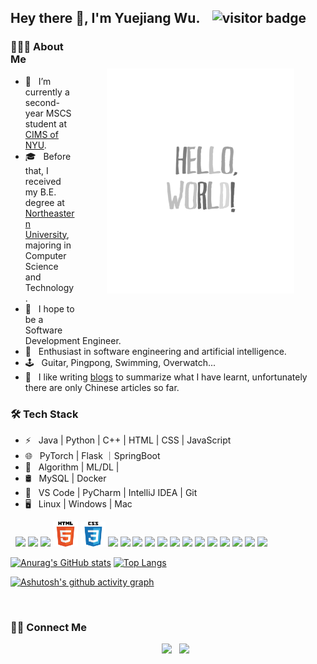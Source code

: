 <h2>
    Hey there 👋, I'm Yuejiang Wu. &nbsp;&nbsp;
    <img src="https://visitor-badge.glitch.me/badge?page_id=wyj.visitor-badge" alt="visitor badge"/>
</h2>

<img alt="GIF" align="right" src="hello.gif" style="width: 300px; margin: 10%"/>

<h3> 👨🏻‍💻 About Me </h3>

- 🔭 &nbsp; I’m currently a second-year MSCS student at [CIMS of NYU](https://cims.nyu.edu/dynamic/).
- 🎓 &nbsp; Before that, I received my B.E. degree at [Northeastern University](http://english.neu.edu.cn/), majoring in Computer Science and Technology.
- 💼 &nbsp; I hope to be a Software Development Engineer.
- 🌱 &nbsp; Enthusiast in software engineering and artificial intelligence.
- 🕹 &nbsp; Guitar, Pingpong, Swimming, Overwatch...
- 📙 &nbsp; I like writing [blogs](https://www.jianshu.com/u/8041c26a331e) to summarize what I have learnt, unfortunately there are only Chinese articles so far.

<h3>🛠 Tech Stack</h3>

- ⚡ &nbsp; Java | Python | C++ | HTML | CSS | JavaScript 
- 🌐 &nbsp; PyTorch | Flask ｜SpringBoot
- 🚀 &nbsp; Algorithm | ML/DL | 
- 🛢 &nbsp; MySQL | Docker
- 🔧 &nbsp; VS Code | PyCharm | IntelliJ IDEA | Git 
- 🖥 &nbsp; Linux | Windows | Mac
<div>
    &nbsp;
    <img height="40" src="https://cdn.icon-icons.com/icons2/159/PNG/256/java_22523.png">
    <img height="40" src="https://cdn.icon-icons.com/icons2/112/PNG/512/python_18894.png">
    <img height="40" src="https://cdn.icon-icons.com/icons2/2148/PNG/512/c_icon_132529.png">
    <img height="40" src="https://raw.githubusercontent.com/github/explore/80688e429a7d4ef2fca1e82350fe8e3517d3494d/topics/html/html.png">
    <img height="40" src="https://raw.githubusercontent.com/github/explore/80688e429a7d4ef2fca1e82350fe8e3517d3494d/topics/css/css.png">
    <img height="40", src="https://cdn.icon-icons.com/icons2/2108/PNG/512/javascript_icon_130900.png">
    <img height="40" src="https://cdn.icon-icons.com/icons2/2699/PNG/512/pytorch_logo_icon_170820.png">
    <img height="40" src="https://cdn.icon-icons.com/icons2/2148/PNG/512/flask_icon_132389.png">
    <img height="40" src="https://user-images.githubusercontent.com/33158051/103466606-760a4000-4d14-11eb-9941-2f3d00371471.png">
    <img height="45" src="https://cdn.icon-icons.com/icons2/2415/PNG/512/mysql_original_wordmark_logo_icon_146417.png">
    <img height="40", src="https://cdn.icon-icons.com/icons2/2107/PNG/512/file_type_docker_icon_130643.png">
    <img height="40" src="https://cdn.icon-icons.com/icons2/2107/PNG/512/file_type_vscode_icon_130084.png">
    <img height="40" src="https://cdn.icon-icons.com/icons2/3053/PNG/512/intellij_pycharm_macos_bigsur_icon_190055.png">
    <img height="40" src="https://cdn.icon-icons.com/icons2/3053/PNG/512/intellij_macos_bigsur_icon_190061.png">
    <img height="40" src="https://cdn.icon-icons.com/icons2/2406/PNG/512/github_git_icon_145985.png">
    <img height="40" src="https://cdn.icon-icons.com/icons2/2415/PNG/512/linux_original_logo_icon_146433.png">
    <img height="40" src="https://cdn.icon-icons.com/icons2/836/PNG/512/Windows_Phone_icon-icons.com_66782.png">
    <img height="40" src="https://cdn.icon-icons.com/icons2/1/PNG/256/social_apple_mac_65.png">
</div>


[![Anurag's GitHub stats](https://github-readme-stats.vercel.app/api?username=226wyj&include_all_commits=true&count_private=true&show_icons=true&line_height=20&theme=swift)](https://github.com/anuraghazra/github-readme-stats)
[![Top Langs](https://github-readme-stats.vercel.app/api/top-langs/?username=226wyj&layout=compact&theme=swift&count_private=true)](https://github.com/devSouvik/github-readme-stats)

[![Ashutosh's github activity graph](https://activity-graph.herokuapp.com/graph?username=226wyj&theme=github)](https://github.com/ashutosh00710/github-readme-activity-graph)

<!-- <img align="center" src="https://github-readme-stats.vercel.app/api?username=226wyj&include_all_commits=true&count_private=true&show_icons=true&line_height=20&theme=swift" alt="226wyj's Github Stats" /><img align="center" src="https://github-readme-stats.vercel.app/api/top-langs/?username=226wyj&layout=compact&theme=swift&count_private=true" alt="226wyj's Language Stats" /> -->


<!-- <img align="center" src="https://github-readme-stats.vercel.app/api/top-langs/?username=226wyj&layout=compact&theme=swift&count_private=true" alt="226wyj's Language Stats" /> -->







<br />
<h3> 🤝🏻 Connect Me </h3>

<p align="center">
&nbsp; 
&nbsp;   
&nbsp; <a href="https://www.linkedin.com/in/yuejiangwu/?locale=en_US" rel="noopener noreferrer"><img src="https://img.icons8.com/plasticine/100/000000/linkedin.png" width="50" /></a>
&nbsp; <a href="mailto:wuyuejiang123@gmail.com" target="_blank" rel="noopener noreferrer"><img src="https://img.icons8.com/plasticine/100/000000/gmail.png"  width="50" /></a>
</p>

